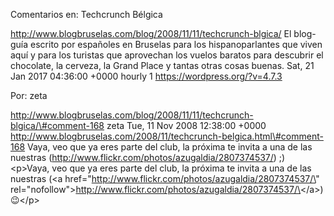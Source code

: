 Comentarios en: Techcrunch Bélgica

http://www.blogbruselas.com/blog/2008/11/11/techcrunch-blgica/ El
blog-guía escrito por españoles en Bruselas para los hispanoparlantes
que viven aquí y para los turistas que aprovechan los vuelos baratos
para descubrir el chocolate, la cerveza, la Grand Place y tantas otras
cosas buenas. Sat, 21 Jan 2017 04:36:00 +0000 hourly 1
https://wordpress.org/?v=4.7.3

Por: zeta

http://www.blogbruselas.com/blog/2008/11/11/techcrunch-blgica/\#comment-168
zeta Tue, 11 Nov 2008 12:38:00 +0000
http://www.blogbruselas.com/2008/11/techcrunch-belgica.html\#comment-168
Vaya, veo que ya eres parte del club, la próxima te invita a una de las
nuestras (http://www.flickr.com/photos/azugaldia/2807374537/) ;)
\<p\>Vaya, veo que ya eres parte del club, la próxima te invita a una de
las nuestras (\<a
href=\"http://www.flickr.com/photos/azugaldia/2807374537/\"
rel=\"nofollow\"\>http://www.flickr.com/photos/azugaldia/2807374537/\</a\>)
😉\</p\>
